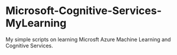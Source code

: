 # Microsoft-Cognitive-Services-MyLearning
My simple scripts on learning Microsft Azure Machine Learning and Cognitive Services.
